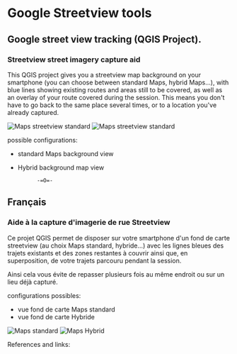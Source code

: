 # Google Streetview tools
## Google street view tracking (QGIS Project).
### Streetview street imagery capture aid

This QGIS project gives you a streetview map background on your smartphone (you can choose between standard Maps, hybrid Maps...), with blue lines showing existing routes and areas still to be covered, as well as an overlay of your route covered during the session.
This means you don't have to go back to the same place several times, or to a location you've already captured.

![Maps streetview standard](Screen_sv.jpg) ![Maps streetview standard](Screen_Hybrid.jpg)


possible configurations:

- standard Maps background view
- Hybrid background map view

			-=O=-

## Français
### Aide à la capture d'imagerie de rue Streetview
Ce projet QGIS permet de disposer sur votre smartphone d'un fond de carte streetview (au choix Maps standard, hybride...) avec les lignes bleues des trajets existants et des zones restantes à couvrir ainsi que, en superposition, de votre trajets parcouru pendant la session.

Ainsi cela vous évite de repasser plusieurs fois au même endroit ou sur un lieu déjà capturé.

configurations possibles:

- vue fond de carte Maps standard
- vue fond de carte Hybride



![Maps standard](config_Maps.jpg)
![Maps Hybrid](Config_Hybrid.jpg)



References and links:




